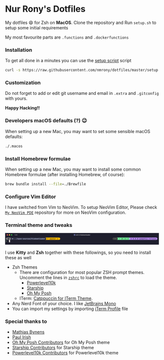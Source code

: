 # Nur Rony's Dotfiles

My dotfiles :smile: for Zsh on **MacOS**. Clone the repository and Run `setup.sh` to setup some initial requirements

My most favourite parts are `.functions` and `.dockerfunctions`

### Installation

To get all done in a minutes you can use the [setup script](https://github.com/nmrony/dotfiles/blob/master/setup) script

```sh
curl -s https://raw.githubusercontent.com/nmrony/dotfiles/master/setup | bash
```

### Customization

Do not forget to add or edit git username and email in `.extra` and `.gitconfig` with yours.

**Happy Hacking!!**

### Developers macOS defaults (?) :wink:

When setting up a new Mac, you may want to set some sensible macOS defaults:

```sh
./.macos
```

### Install Homebrew formulae

When setting up a new Mac, you may want to install some common Homebrew formulae (after installing Homebrew, of course):

```sh
brew bundle install --file=./Brewfile
```

### Configure Vim Editor

I have switched from Vim to NeoVim. To setup NeoVim Editor, Please check [`My NeoVim PDE`](https://github.com/nurrony/nvim) repository for more on NeoVim configuration.

### Terminal theme and tweaks

<p align="center">
 <img src="./cli-snap.png" alt="cli snap" />
</p>

I use **Kitty** and **Zsh** together with these followings, so you need to install these as well

- Zsh Themes
  - There are configuration for most popular ZSH prompt themes. Uncomment the lines in [`zshrc`](./.zshrc) to load the theme.
    - [Powerlevel10k][p10k-link]
    - [Starship][starship-link]
    - [Oh My Posh][omp-link]
  - ITerm: [Catppuccin for ITerm Theme][catppuccin-iterm].
- Any Nerd Font of your choice. I like [JetBrains Mono](https://www.programmingfonts.org/#jetbrainsmono)
- You can import my settings by importing [iTerm Profile][iterm-profile-file] file

### Special thanks to

- [Mathias Bynens](https://twitter.com/mathias)
- [Paul Irish](https://twitter.com/paul_irish)
- [Oh My Posh Contributors][omp-link] for Oh My Posh theme
- [Starship Contributors][starship-link] for Starship theme
- [Powerlevel10k Contributors][p10k-link] for Powerlevel10k theme

[omp-link]: https://ohmyposh.dev/
[starship-link]: https://starship.rs/
[iterm-profile-file]: ./assets/Rony-iTerm.json
[p10k-link]: https://github.com/romkatv/powerlevel10k
[catppuccin-iterm]: https://github.com/catppuccin/iterm
